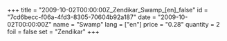 +++
title = "2009-10-02T00:00:00Z_Zendikar_Swamp_[en]_false"
id = "7cd6becc-f06a-4fd3-8305-70604b92a187"
date = "2009-10-02T00:00:00Z"
name = "Swamp"
lang = ["en"]
price = "0.28"
quantity = 2
foil = false
set = "Zendikar"
+++
